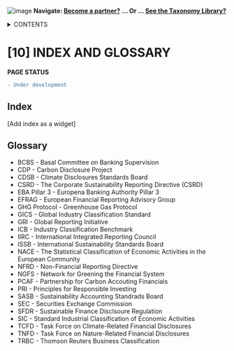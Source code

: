![image](https://user-images.githubusercontent.com/112073913/188821900-0c411acf-fbdd-4163-adc9-3ba4e2be78df.png)
**Navigate: [Become a partner?](https://github.com/OS-SFT/06-COLLABORATORS-PARTNERS)**
**... Or ... [See the Taxonomy Library?](https://github.com/orgs/OS-SFT/projects/2)**

<details><summary>CONTENTS</summary>
<p>

[0] [OS-SFT OVERVIEW](https://github.com/OS-SFT/0-OS-SFT-OVERVIEW)

- [0.1] [OS-SFT HISTORY](https://github.com/OS-SFT/0.1-OS-SFT-OVERVIEW-this-page-)

- [0.2] [TAXONOMIES, FINANCIAL LIFE ON EARTH & THE BIG GREEN SHORT](https://github.com/OS-SFT/0.2-TAXONOMIES-FINANCIAL-LIFE-ON-EARTH-AND-THE-BIG-GREEN-SHORT)

- [0.3] [INTRODUCTION TO OPEN-SOURCE](https://github.com/OS-SFT/0.3-INTRODUCTION-TO-OPEN-SOURCE)

[1] [TAXONOMY FILES](https://github.com/OS-SFT/01-TAXONOMY-FILES)

[2] [TAXONOMY TOOLS](https://github.com/OS-SFT/02-TAXONOMY-TOOLS)

[3] [TAXONOMY RESEARCH PAPERS](https://github.com/OS-SFT/03-TAXONOMY-RESEARCH-PAPERS)

[4] [TAXONOMY USE CASES](https://github.com/OS-SFT/04-TAXONOMY-USE-CASES)

[5] [TAXONOMY BACKLOG](https://github.com/OS-SFT/05-TAXONOMY-BACKLOG)

[6] [PARTNERS](https://github.com/OS-SFT/06-COLLABORATORS-PARTNERS)

[7] [NEWS](https://github.com/OS-SFT/07-NEWS)

[8] [KEY CONTACTS](https://github.com/OS-SFT/08-KEY-CONTACTS)

[9] [PROJECT GOVERNANCE](https://github.com/OS-SFT/09-PROJECT-GOVERNANCE)

[10] [INDEX AND GLOSSARY](https://github.com/OS-SFT/10-INDEX-AND-GLOSSARY)
</p>
</details>

# [10] INDEX AND GLOSSARY
**PAGE STATUS**
```diff
- Under development
```

## Index
[Add index as a widget]

## Glossary
- BCBS - Basal Committee on Banking Supervision
- CDP - Carbon Disclosure Project
- CDSB - Climate Disclosures Standards Board
- CSRD - The Corporate Sustainability Reporting Directive (CSRD)
- EBA Pillar 3 - Europena Banking Authority Pillar 3
- EFRAG - European Financial Reporting Advisory Group
- GHG Protocol - Greenhouse Gas Protocol
- GICS - Global Industry Classification Standard
- GRI - Global Reporting Initiative
- ICB - Industry Classification Benchmark
- IIRC - International Integrated Reporting Council
- ISSB - International Sustainability Standards Board
- NACE - The Statistical Classification of Economic Activities in the European Community
- NFRD - Non-Financial Reporting Directive
- NGFS - Network for Greening the Financial System
- PCAF - Partnership for Carbon Accouting Financials
- PRI - Principles for Responsible Investing
- SASB - Sustainability Accounting Standrads Board
- SEC - Securities Exchange Commission
- SFDR - Sustainable Finance Disclsoure Regulation
- SIC - Standard Industrial Classification of Economic Activities
- TCFD - Task Force on Climate-Related Financial Disclosures
- TNFD - Task Force on Nature-Related Financial Disclosures
- TRBC - Thomson Reuters Business Classification
